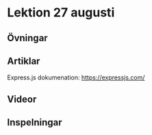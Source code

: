 # Lektion 27 augusti

## Övningar

## Artiklar

Express.js dokumenation: https://expressjs.com/

## Videor

## Inspelningar
